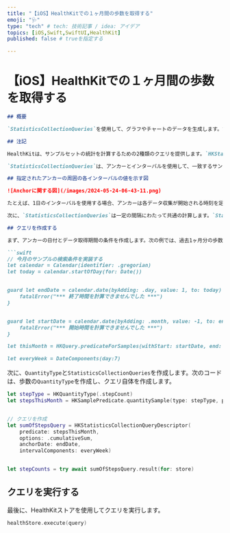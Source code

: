 ```yaml
---
title: "【iOS】HealthKitでの１ヶ月間の歩数を取得する"
emoji: "🩺"
type: "tech" # tech: 技術記事 / idea: アイデア
topics: [iOS,Swift,SwiftUI,HealthKit]
published: false # trueを指定する

---
```



# 【iOS】HealthKitでの１ヶ月間の歩数を取得する

```markdown
## 概要

`StatisticsCollectionQueries`を使用して、グラフやチャートのデータを生成します。たとえば、毎日の合計歩数や時間ごとの平均心拍数を計算する`StatisticsCollectionQueries`を作成できます。

## 注記

HealthKitは、サンプルセットの統計を計算するための2種類のクエリを提供します。`HKStatisticsQuery`は一致するすべてのサンプルに対して単一の値を計算し、`HKStatisticsCollectionQuery`はサンプルをインターバルに分割して、各インターバルの値を計算(合計・平均・最大・最小etc)します。

`StatisticsCollectionQueries`は、アンカーとインターバルを使用して、一致するサンプル毎に分割します。アンカーは任意の開始点を定義し、その位置は重要ではありません。インターバルはこのアンカーから両方向に広がります。

## 指定されたアンカーの周囲の各インターバルの値を示す図

![Anchorに関する図](/images/2024-05-24-06-43-11.png)

たとえば、1日のインターバルを使用する場合、アンカーは各データ収集が開始される時刻を定義します。アンカーの正確な日時は重要ではありません。1970年1月1日の午前3時34分でも、2065年3月15日の午前3時34分でも構いません。どちらの場合でも、`StatisticsCollectionQueries`は毎日午前3時34分から開始し、一致するサンプルを数日に分割します。

次に、`StatisticsCollectionQueries`は一定の間隔にわたって共通の計算します。`StatisticsCollectionQueries`を使用すると、一定間隔のサンプル集の最小値、最大値、平均値を計算したり、累積数量の合計を計算したりできます。また、オブザーバークエリと同様に、`StatisticsCollectionQueries`はバックグラウンドキューで実行するクエリとして機能し、HealthKitストアのデータが変更されたときに更新を受け取ることができます。

## クエリを作成する

まず、アンカーの日付とデータ取得期間の条件を作成します。次の例では、​​過去1ヶ月分の歩数データを1週間の間隔に分けてデータ取得します。次に、アンカーの日付を実行時点の1日後に設定します。

```swift
// 今月のサンプルの検索条件を実装する
let calendar = Calendar(identifier: .gregorian)
let today = calendar.startOfDay(for: Date())


guard let endDate = calendar.date(byAdding: .day, value: 1, to: today) else {
    fatalError("*** 終了時間を計算できませんでした ***")
}


guard let startDate = calendar.date(byAdding: .month, value: -1, to: endDate) else {
    fatalError("*** 開始時間を計算できませんでした ***")
}

let thisMonth = HKQuery.predicateForSamples(withStart: startDate, end: endDate)

let everyWeek = DateComponents(day:7)
```

次に、`QuantityType`と`StatisticsCollectionQueries`を作成します。次のコードは、歩数の`QuantityType`を作成し、クエリ自体を作成します。

```swift
let stepType = HKQuantityType(.stepCount)
let stepsThisMonth = HKSamplePredicate.quantitySample(type: stepType, predicate:thisMonth)


// クエリを作成
let sumOfStepsQuery = HKStatisticsCollectionQueryDescriptor(
    predicate: stepsThisMonth,
    options: .cumulativeSum,
    anchorDate: endDate,
    intervalComponents: everyWeek)


let stepCounts = try await sumOfStepsQuery.result(for: store)
```

## クエリを実行する

最後に、HealthKitストアを使用してクエリを実行します。

```swift
healthStore.execute(query)
```